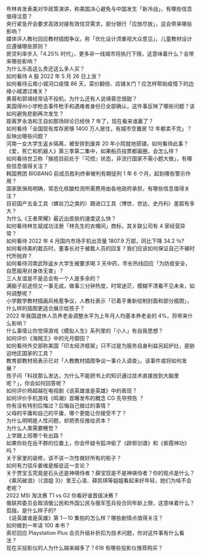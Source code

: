布林肯发表美对华政策演讲，称美国决心避免与中国发生「新冷战」，有哪些信息值得注意？  
央行紧急开会要求高效对接有效信贷需求，部分银行「应放尽放」，这会带来哪些影响？  
媒体评人教社回应教材插图争议，称「优化设计须重视大众意见」，儿童教材设计应遵循哪些原则？  
房贷利率步入「4.25% 时代」，更多非一线城市将执行下限，这意味着什么？会带来哪些影响？  
为什么乐高这么贵还这么多人买？  
如何看待 A 股 2022 年 5 月 26 日上涨？  
如何看待云南小城河口疫情 86 天，菜价翻倍、店铺关门？应怎样帮助疫情下的边缘小城渡过难关？  
黄蓉和郭靖经常话不投机，为什么还有人说靖蓉恋很甜？  
美国得州小学枪击事件枪手和遇难者身份已全部确认，这件事反映了哪些问题？该如何避免悲剧再次发生？  
距离罗永浩和王自如那场辩论已经快 7 年了，现在看来谁赢了？  
如何看待「全国现有库存房够 1400 万人居住，有城市空置房 12 年都卖不完」？反映出哪些问题？  
河南一女大学生返乡隔离，被安排到废弃 20 年小院就地搭铺，如何看待此事？  
《爱，死亡和机器人》第三季第二集中，如果船员投票都画圈，会怎么样？  
如何看待世卫称「猴痘目前处于『可控』状态，非流行国家不需小题大做」，有哪些信息值得关注？  
韩国男团 BIGBANG 前成员胜利终审被判有期徒刑 1 年 6 个月，起到哪些警示作用？  
国家医保局明确，常态化核酸检测所需费用由各地政府承担，有哪些信息值得关注？  
目前国产五金工具（螺丝刀之类的）跟进口工具（博世、世达、史丹利）差距有多大？  
为什么《王者荣耀》最近出皮肤的速度这么快？  
如何看待林生斌成功注册「林先生的衣帽间」商标，其关联公司有 4 家经营异常？  
如何看待 2022 年 4 月国内市场手机出货量 1807.9 万部，同比下降 34.2 ％?  
如何看待美的裁员时，董事长对于被裁人员的回复？我们应该如何保证自己不被时代所抛弃？  
如何看待河南武陟返乡大学生被要求喝 3 天中药，市长热线回应「为防疫安全，自愿服用对身体无害」？  
三人友谊是不是总会有一个人是多余的？  
满脑子前途但又一事无成，做事三分钟热度，时常迷茫，模糊不清看不见未来，如何调整呢？  
小学数学教材插画风格惹争议，人教社表示「已着手重新绘制封面和部分插图」，什么样的插图更适合展示给孩子？  
2022 年我国退休人员养老金调整水平为上年月人均基本养老金的 4%，将带来什么影响？  
什么事情让你觉得游戏《模拟人生》系列里的「小人」有自我思想？  
如何评价《海贼王》中的光月御田？  
如何看待外交部称美国「印太经济框架」只不过是为服务自身利益另起炉灶，是胁迫地区国家的工具？  
教育部教材局表示已对「人教教材插图争议一事介入调查」，该事件或将如何发展？  
孩子问「科技那么发达，为什么不能把书上的知识通过技术直接放到大脑里呢？」，你会如何回答呢？  
如何评价杨超越在电视剧《说英雄谁是英雄》中的表现？  
如何评价手机游戏《鸣潮》首曝发布的概念 CG 先导预告 ？  
你有没有特别后悔过？后悔自己做过的事情？  
父母的平庸和自己的平庸，哪个更能让你接受不了？  
为什么明明是人性问题，却把责任推给资本？  
为什么人类需要睡觉？  
上学跟上班哪个有出路？  
如果你处在岳不群的位置上，你会怀疑令狐冲偷了《辟邪剑谱》和《紫霞神功》吗？  
关于家里的装修，该不该一次性做好所有的柜子？  
如何有力驳斥姜维是叛徒这一言论？  
关于贾宝玉究竟是石头还是神瑛侍者？薛宝钗是不是神瑛侍者？你的观点是什么？  
《乘风破浪》（《浪姐 3》）里王心凌、薛凯琪等姐姐看起来好年轻，她们为啥不会老呢？  
2022 MSI 淘汰赛 T1 vs G2 你看好谁晋级决赛？  
俄联邦委员会取消俄公民和外国公民与俄军签兵役合同年龄上限，这意味着什么？  
孤独，是什么样子的?  
《说英雄谁是英雄》第 1－10 集拍的怎么样？哪些剧情点值得关注？  
如何做到一年读 100 本书？  
索尼回应 Playstation Plus 会员升级补折扣为技术问题，你对这件事有什么看法？  
现在买投影仪的人为什么越来越多了？618 有哪些投影仪推荐购买？  
